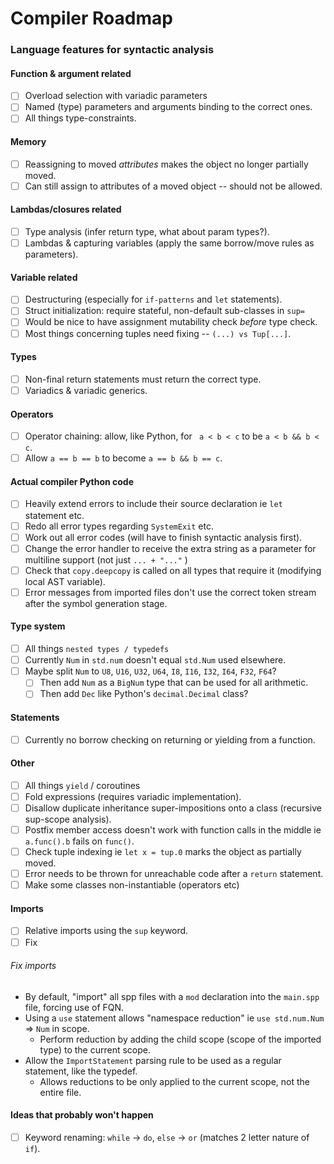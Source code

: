# Compiler Roadmap
### Language features for syntactic analysis
#### Function & argument related
- [ ] Overload selection with variadic parameters
- [ ] Named (type) parameters and arguments binding to the correct ones.
- [ ] All things type-constraints.

#### Memory
- [ ] Reassigning to moved _attributes_ makes the object no longer partially moved.
- [ ] Can still assign to attributes of a moved object -- should not be allowed.

#### Lambdas/closures related
- [ ] Type analysis (infer return type, what about param types?).
- [ ] Lambdas & capturing variables (apply the same borrow/move rules as parameters).

#### Variable related
- [ ] Destructuring (especially for `if-patterns` and `let` statements).
- [ ] Struct initialization: require stateful, non-default sub-classes in `sup=`
- [ ] Would be nice to have assignment mutability check _before_ type check.
- [ ] Most things concerning tuples need fixing -- `(...) vs Tup[...]`.

#### Types
- [ ] Non-final return statements must return the correct type.
- [ ] Variadics & variadic generics.

#### Operators
- [ ] Operator chaining: allow, like Python, for ` a < b < c` to be `a < b && b < c`.
- [ ] Allow `a == b == b` to become `a == b && b == c`.

#### Actual compiler Python code
- [ ] Heavily extend errors to include their source declaration ie `let` statement etc.
- [ ] Redo all error types regarding `SystemExit` etc.
- [ ] Work out all error codes (will have to finish syntactic analysis first).
- [ ] Change the error handler to receive the extra string as a parameter for multiline support (not just `... + "..."` )
- [ ] Check that `copy.deepcopy` is called on all types that require it (modifying local AST variable).
- [ ] Error messages from imported files don't use the correct token stream after the symbol generation stage.

#### Type system
- [ ] All things `nested types / typedefs`
- [ ] Currently `Num` in `std.num` doesn't equal `std.Num` used elsewhere.
- [ ] Maybe split `Num` to `U8`, `U16`, `U32`, `U64`, `I8`, `I16`, `I32`, `I64`, `F32`, `F64`?
  - [ ] Then add `Num` as a `BigNum` type that can be used for all arithmetic.
  - [ ] Then add `Dec` like Python's `decimal.Decimal` class?

#### Statements
- [ ] Currently no borrow checking on returning or yielding from a function.

#### Other
- [ ] All things `yield` / coroutines
- [ ] Fold expressions (requires variadic implementation).
- [ ] Disallow duplicate inheritance super-impositions onto a class (recursive sup-scope analysis).
- [ ] Postfix member access doesn't work with function calls in the middle ie `a.func().b` fails on `func()`.
- [ ] Check tuple indexing ie `let x = tup.0` marks the object as partially moved.
- [ ] Error needs to be thrown for unreachable code after a `return` statement.
- [ ] Make some classes non-instantiable (operators etc)

#### Imports
- [ ] Relative imports using the `sup` keyword.
- [ ] Fix
###### Fix imports
- By default, "import" all spp files with a `mod` declaration into the `main.spp` file, forcing use of FQN.
- Using a `use` statement allows "namespace reduction" ie `use std.num.Num` => `Num` in scope.
  - Perform reduction by adding the child scope (scope of the imported type) to the current scope.
- Allow the `ImportStatement` parsing rule to be used as a regular statement, like the typedef.
  - Allows reductions to be only applied to the current scope, not the entire file.


#### Ideas that probably won't happen
- [ ] Keyword renaming: `while` -> `do`, `else` -> `or` (matches 2 letter nature of `if`).